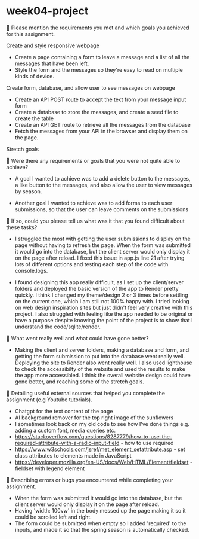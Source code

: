 # week04-project

🎯 Please mention the requirements you met and which goals you achieved for this assignment.

Create and style responsive webpage

- Create a page containing a form to leave a message and a list of all the messages that have been left.
- Style the form and the messages so they're easy to read on multiple kinds of device.

Create form, database, and allow user to see messages on webpage

- Create an API POST route to accept the text from your message input form
- Create a database to store the messages, and create a seed file to create the table
- Create an API GET route to retrieve all the messages from the database
- Fetch the messages from your API in the browser and display them on the page.

Stretch goals

🎯 Were there any requirements or goals that you were not quite able to achieve?

- A goal I wanted to achieve was to add a delete button to the messages, a like button to the messages, and also allow the user to view messages by season.

- Another goal I wanted to achieve was to add forms to each user submissions, so that the user can leave comments on the submissions

🎯 If so, could you please tell us what was it that you found difficult about these tasks?

- I struggled the most with getting the user submissions to display on the page without having to refresh the page. When the form was submitted it would go into the database, but the client server would only display it on the page after reload. I fixed this issue in app.js line 21 after trying lots of different options and testing each step of the code with console.logs.

- I found designing this app really difficult, as I set up the client/server folders and deployed the basic version of the app to Render pretty quickly. I think I changed my theme/design 2 or 3 times before settling on the current one, which I am still not 100% happy with. I tried looking on web design inspiration sites but just didn't feel very creative with this project. I also struggled with feeling like the app needed to be original or have a purpose despite knowing the point of the project is to show that I understand the code/sqlite/render.

🌱 What went really well and what could have gone better?

- Making the client and server folders, making a database and form, and getting the form submission to put into the database went really well. Deploying the site to Render also went really well. I also used lighthouse to check the accessibilty of the website and used the results to make the app more accessibled. I think the overall website design could have gone better, and reaching some of the stretch goals.

🌱 Detailing useful external sources that helped you complete the assignment (e.g Youtube tutorials).

- Chatgpt for the text content of the page
- AI background remover for the top right image of the sunflowers
- I sometimes look back on my old code to see how I've done things e.g. adding a custom font, media queries etc.
- https://stackoverflow.com/questions/8287779/how-to-use-the-required-attribute-with-a-radio-input-field - how to use required
- https://www.w3schools.com/jsref/met_element_setattribute.asp - set class attributes to elements made in JavaScript
- https://developer.mozilla.org/en-US/docs/Web/HTML/Element/fieldset - fieldset with legend element

🌱 Describing errors or bugs you encountered while completing your assignment.

- When the form was submitted it would go into the database, but the client server would only display it on the page after reload.
- Having 'width: 100vw' in the body messed up the page making it so it could be scrolled left and right.
- The form could be submitted when empty so I added 'required' to the inputs, and made it so that the spring season is automatically checked.
